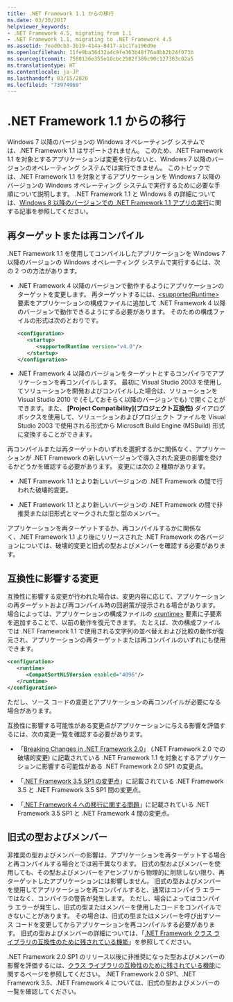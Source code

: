 ```yaml
---
title: .NET Framework 1.1 からの移行
ms.date: 03/30/2017
helpviewer_keywords:
- .NET Framework 4.5, migrating from 1.1
- .NET Framework 1.1, migrating to .NET Framework 4.5
ms.assetid: 7ead0cb3-3b19-414a-8417-a1c1fa198d9e
ms.openlocfilehash: 11fe9ba36d32a4c9fe363b48f76a8bb2b24f073b
ms.sourcegitcommit: 7588136e355e10cbc2582f389c90c127363c02a5
ms.translationtype: HT
ms.contentlocale: ja-JP
ms.lasthandoff: 03/15/2020
ms.locfileid: "73974969"
---
```

# <a name="migrate-from-the-net-framework-11"></a>.NET Framework 1.1 からの移行

Windows 7 以降のバージョンの Windows オペレーティング システムでは、.NET Framework 1.1 はサポートされません。 このため、.NET Framework 1.1 を対象とするアプリケーションは変更を行わないと、Windows 7 以降のバージョンのオペレーティング システムでは実行できません。 このトピックでは、.NET Framework 1.1 を対象とするアプリケーションを Windows 7 以降のバージョンの Windows オペレーティング システムで実行するために必要な手順について説明します。 .NET Framework 1.1 と Windows 8 の詳細については、[Windows 8 以降のバージョンでの .NET Framework 1.1 アプリの実行](../install/run-net-framework-1-1-apps.md)に関する記事を参照してください。

## <a name="retarget-or-recompile"></a>再ターゲットまたは再コンパイル

.NET Framework 1.1 を使用してコンパイルしたアプリケーションを Windows 7 以降のバージョンの Windows オペレーティング システムで実行するには、次の 2 つの方法があります。

- .NET Framework 4 以降のバージョンで動作するようにアプリケーションのターゲットを変更します。 再ターゲットするには、[\<supportedRuntime>](../configure-apps/file-schema/startup/supportedruntime-element.md) 要素をアプリケーションの構成ファイルに追加して .NET Framework 4 以降のバージョンで動作できるようにする必要があります。 そのための構成ファイルの形式は次のとおりです。

    ```xml
    <configuration>
       <startup>
          <supportedRuntime version="v4.0"/>
       </startup>
    </configuration>
    ```

- .NET Framework 4 以降のバージョンをターゲットとするコンパイラでアプリケーションを再コンパイルします。 最初に Visual Studio 2003 を使用してソリューションを開発およびコンパイルした場合は、ソリューションを Visual Studio 2010 で (そしておそらく以降のバージョンでも) で開くことができます。また、 **[Project Compatibility]\(プロジェクト互換性\)** ダイアログ ボックスを使用して、ソリューションおよびプロジェクト ファイルを Visual Studio 2003 で使用される形式から Microsoft Build Engine (MSBuild) 形式に変換することができます。

再コンパイルまたは再ターゲットのいずれを選択するかに関係なく、アプリケーションが .NET Framework の新しいバージョンで導入された変更の影響を受けるかどうかを確認する必要があります。 変更には次の 2 種類があります。

- .NET Framework 1.1 とより新しいバージョンの .NET Framework の間で行われた破壊的変更。

- .NET Framework 1.1 とより新しいバージョンの .NET Framework の間で非推奨または旧形式とマークされた型と型のメンバー。

アプリケーションを再ターゲットするか、再コンパイルするかに関係なく、.NET Framework 1.1 より後にリリースされた .NET Framework の各バージョンについては、破壊的変更と旧式の型およびメンバーを確認する必要があります。

## <a name="breaking-changes"></a>互換性に影響する変更

互換性に影響する変更が行われた場合は、変更内容に応じて、アプリケーションの再ターゲットおよび再コンパイル時の回避策が提示される場合があります。 場合によっては、アプリケーションの構成ファイルの [\<runtime>](../configure-apps/file-schema/startup/supportedruntime-element.md) 要素に子要素を追加することで、以前の動作を復元できます。 たとえば、次の構成ファイルでは .NET Framework 1.1 で使用される文字列の並べ替えおよび比較の動作が復元され、アプリケーションの再ターゲットまたは再コンパイルのいずれにも使用できます。

```xml
<configuration>
   <runtime>
      <CompatSortNLSVersion enabled="4096"/>
   </runtime>
</configuration>
```

ただし、ソース コードの変更とアプリケーションの再コンパイルが必要になる場合があります。

互換性に影響する可能性がある変更点がアプリケーションに与える影響を評価するには、次の変更一覧を確認する必要があります。

- 「[Breaking Changes in .NET Framework 2.0](https://docs.microsoft.com/previous-versions/aa570326(v=msdn.10))」 (.NET Framework 2.0 での破壊的変更) に記載されている .NET Framework 1.1 を対象とするアプリケーションに影響する可能性がある .NET Framework 2.0 SP1 の変更点。

- 「[.NET Framework 3.5 SP1 の変更点](https://docs.microsoft.com/previous-versions/dotnet/articles/dd310284(v=msdn.10))」に記載されている .NET Framework 3.5 と .NET Framework 3.5 SP1 間の変更点。

- 「[.NET Framework 4 への移行に関する問題](net-framework-4-migration-issues.md)」に記載されている .NET Framework 3.5 SP1 と .NET Framework 4 間の変更点。

## <a name="obsolete-types-and-members"></a>旧式の型およびメンバー

非推奨の型およびメンバーの影響は、アプリケーションを再ターゲットする場合と再コンパイルする場合とでは若干異なります。 旧式の型およびメンバーを使用しても、その型およびメンバーをアセンブリから物理的に削除しない限り、再ターゲットしたアプリケーションには影響しません。 旧式の型およびメンバーを使用してアプリケーションを再コンパイルすると、通常はコンパイラ エラーではなく、コンパイラの警告が発生します。 ただし、場合によってはコンパイラ エラーが発生し、旧式の型またはメンバーを使用したコードをコンパイルできないことがあります。 その場合は、旧式の型またはメンバーを呼び出すソース コードを変更してからアプリケーションを再コンパイルする必要があります。 旧式の型およびメンバーの詳細については、「[.NET Framework クラス ライブラリの互換性のために残されている機能](../whats-new/whats-obsolete.md)」を参照してください。

.NET Framework 2.0 SP1 のリリース以後に非推奨になった型およびメンバーの影響を評価するには、[クラス ライブラリの互換性のために残されている機能](../whats-new/whats-obsolete.md)に関するページを参照してください。 .NET Framework 2.0 SP1、.NET Framework 3.5、.NET Framework 4 については、旧式の型およびメンバーの一覧を確認してください。
